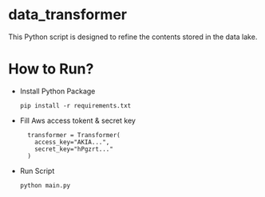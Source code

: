 # data_transformer
This Python script is designed to refine the contents stored in the data lake.

# How to Run?
- Install Python Package
  ```
  pip install -r requirements.txt
  ```
- Fill Aws access tokent & secret key
  ```
    transformer = Transformer(
      access_key="AKIA...",
      secret_key="hPgzrt..."
    )
  ```
- Run Script
  ```
  python main.py
  ```
